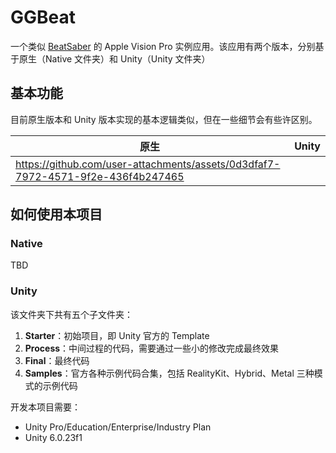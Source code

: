 # GGBeat



一个类似 [BeatSaber](https://beatsaber.com/) 的 Apple Vision Pro 实例应用。该应用有两个版本，分别基于原生（Native 文件夹）和 Unity（Unity 文件夹）

## 基本功能

目前原生版本和 Unity 版本实现的基本逻辑类似，但在一些细节会有些许区别。

| 原生                                                         | Unity |
| ------------------------------------------------------------ | ----- |
| https://github.com/user-attachments/assets/0d3dfaf7-7972-4571-9f2e-436f4b247465 |       |

## 如何使用本项目

### Native

TBD

### Unity

该文件夹下共有五个子文件夹：

1. **Starter**：初始项目，即 Unity 官方的 Template
2. **Process**：中间过程的代码，需要通过一些小的修改完成最终效果
3. **Final**：最终代码
4. **Samples**：官方各种示例代码合集，包括 RealityKit、Hybrid、Metal 三种模式的示例代码

开发本项目需要：

- Unity Pro/Education/Enterprise/Industry Plan
- Unity 6.0.23f1
